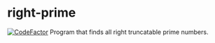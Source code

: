 # right-prime
[![CodeFactor](https://www.codefactor.io/repository/github/katarzynawierzejska/right-prime/badge)](https://www.codefactor.io/repository/github/katarzynawierzejska/right-prime)
Program that finds all right truncatable prime numbers.
